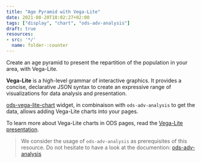 ```yaml
---
title: "Age Pyramid with Vega-Lite"
date: 2021-08-20T18:02:27+02:00
tags: ["display", "chart", "ods-adv-analysis"]
draft: true
resources:
- src: '*/'
  name: folder-:counter
---
```


Create an age pyramid to present the repartition of the population in your area, with Vega-Lite.

**Vega-Lite** is a high-level grammar of interactive graphics. It provides a concise, declarative JSON syntax to create an expressive range of visualizations for data analysis and presentation.

[ods-vega-lite-chart](https://help.opendatasoft.com/widgets/#/api/ods-widgets.directive:odsVegaLiteChart) widget, in combinaison with `ods-adv-analysis` to get the data, allows adding Vega-Lite charts into your pages.

To learn more about Vega-Lite charts in ODS pages, read the [Vega-Lite presentation](https://codelibrary.opendatasoft.com/widget-tricks/heatmaps-vegalite/#vega-lite-presentation).

> We consider the usage of `ods-adv-analysis` as prerequisites of this resource.
> Do not hesitate to have a look at the documention: [ods-adv-analysis](https://help.opendatasoft.com/widgets/#/api/ods-widgets.directive:odsAdvAnalysis)


